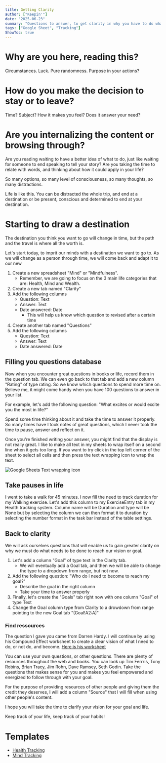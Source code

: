 ```yaml
---
title: Getting Clarity
author: ["Keepin'"]
date: "2025-06-23"
summary: "Questions to answer, to get clarity in why you have to do what you say you want to do"
tags: ["Google Sheet", "Tracking"]
ShowToc: true
---
```


# Why are you here, reading this?
Circumstances. Luck. Pure randomness. Purpose in your actions?

# How do you make the decision to stay or to leave?
Time? Subject? How it makes you feel? Does it answer your need?

# Are you internalizing the content or browsing through?
Are you reading waiting to have a better idea of what to do, just like waiting for someone to end speaking to tell your story?
Are you taking the time to relate with words, and thinking about how it could apply in your life?

So many options, so many level of consciousness, so many thoughts, so many distractions.

Life is like this. You can be distracted the whole trip, and end at a destination or be present, conscious and determined to end at your destination.

# Starting to draw a destination
The destination you think you want to go will change in time, but the path and the travel is where all the worth is.

Let's start today, to imprit our minds with a destination we want to go to. As we will change as a person through time, we will come back and adapt it to our new 

1. Create a new spreadsheet "Mind" or "Mindfulness".
    - Remember, we are going to focus on the 3 main life categories that are: Health, Mind and Wealth.
2. Create a new tab named "Clarity"
3. Add the following columns
    - Question: Text
    - Answer: Text
    - Date answered: Date
        - This will help us know which question to revised after a certain time
4. Create another tab named "Questions"
5. Add the following columns
    - Question: Text
    - Answer: Text
    - Date answered: Date

## Filling you questions database
Now when you encounter great questions in books or life, record them in the question tab. We can even go back to that tab and add a new column "Rating" of type rating. So we know which questions to spend more time on.
Believe me, it might come handy when you have 100 questions to answer in your list.

For example, let's add the following question: "What excites or would excite you the most in life?"

Spend some time thinking about it and take the time to answer it properly. So many times have I took notes of great questions, which I never took the time to pause, answer and reflect on it.

Once you're finished writing your answer, you might find that the display is not really great. I like to make all text in my sheets to wrap itself on a second line when it gets too long. If you want to try click in the top left corner of the sheet to select all cells and then press the text wrapping icon to wrap the text.

![Google Sheets Text wrapping icon](/posts/2025/06/2025-06-23_Getting-Clarity_text-wrapping.png)

## Take pauses in life
I went to take a walk for 45 minutes. I now fill the need to track duration for my Walking exercise. Let's add this column to my ExerciseEntry tab in my Health tracking system. Column name will be Duration and type will be None but by selecting the column we can then format it to duration by selecting the number format in the task bar instead of the table settings.

## Back to clarity
We will ask ourselves questions that will enable us to gain greater clarity on why we must do what needs to be done to reach our vision or goal.

1. Let's add a column "Goal" of type text in the Clarity tab.
    - We will eventually add a Goal tab, and then we will be able to change the type to a dropdown from range, but not now.
2. Add the following question: "Who do I need to become to reach my goal?"
    - Describe the goal in the right column
    - Take your time to answer properly
3. Finally, let's create the "Goals" tab right now with one column "Goal" of type Text
4. Change the Goal column type from Clarity to a drowdown from range pointing to the new Goal tab "(Goal!A2:A)"

### Find ressources
The question I gave you came from Darren Hardy. I will continue by using his Compound Effect worksheet to create a clear vision of what I need to do, or not do, and become.
[Here is his worksheet](https://darrenhardy.com/resources/compound-effect/The-Compound-Effect-Worksheets_DarrenHardy.pdf)

You can use your own questions, or other questions. There are plenty of resources throughout the web and books. You can look up Tim Ferrris, Tony Robins, Brian Tracy, Jim Rohn, Dave Ramsey, Seth Godin.
Take the questions that makes sense for you and makes you feel empowered and energized to follow through with your goal.

For the purpose of providing resources of other people and giving them the credit they deserves, I will add a column "Source" that I will fill when using other people's content.

I hope you will take the time to clarify your vision for your goal and life.

Keep track of your life, keep track of your habits!

# Templates

* [Health Tracking](https://docs.google.com/spreadsheets/d/1QqiV7Y00_zAINU6hETKuOVlfXr9VaItzNaVRAYRA798/edit?usp=sharing)
* [Mind Tracking](https://docs.google.com/spreadsheets/d/1iQ62hGcQ3OP7Ve4qkQrkdya6aHDaqBJTS1r23NA6PZU/edit?usp=sharing)